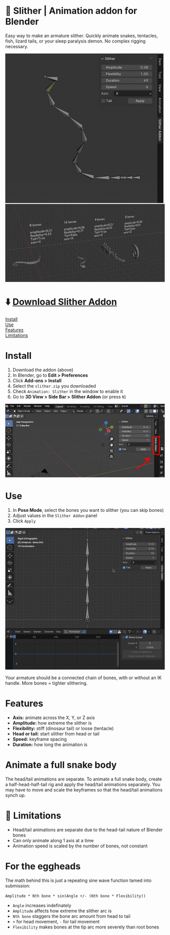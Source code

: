 # 🐍 Slither | Animation addon for Blender

Easy way to make an armature slither. Quickly animate snakes, tentacles, fish, lizard tails, or your sleep paralysis demon. No complex rigging necessary. 

![](demo1.gif)
![](demo2.gif)

# ⬇️ [Download Slither Addon](https://github.com/AshleyEM/slither-addon/archive/refs/tags/v1.0.0.zip)

[Install](#Install)<br>
[Use](#Use)<br>
[Features](#Features)<br>
[Limitations](#Limitations)<br>

# Install
1. Download the addon (above)
2. In Blender, go to **Edit > Preferences** 
3. Click **Add-ons > Install**
4. Select the `slither.zip` you downloaded
5. Check `Animation: Slither` in the window to enable it 
6. Go to **3D View > Side Bar > Slither Addon** (or press `N`)


![](where_addon.png)


# Use
1. In **Pose Mode**, select the bones you want to slither (you can skip bones)
2. Adjust values in the `Slither Addon` panel
3. Click `Apply`

![](use.gif)

Your armature should be a connected chain of bones, with or without an IK handle. More bones = tighter slithering.


# Features

* **Axis:** animate across the X, Y, or Z axis
* **Amplitude:** how extreme the slither is
* **Flexibility:** stiff (dinosaur tail) or loose (tentacle)
* **Head or tail:** start slither from head or tail
* **Speed:** keyframe spacing
* **Duration:** how long the animation is


# Animate a full snake body

The head/tail animations are separate. To animate a full snake body, create a half-head-half-tail rig and apply the head/tail animations separately. You may have to move and scale the keyframes so that the head/tail animations synch up.


# 🥀 Limitations
* Head/tail animations are separate due to the head-tail nature of Blender bones
* Can only animate along 1 axis at a time
* Animation speed is scaled by the number of bones, not constant


# For the eggheads

The math behind this is just a repeating sine wave function tamed into submission: 

`Amplitude * Nth bone * sin(Angle +/- (Nth bone * Flexibility))`

* `Angle` increases indefinately<br>
* `Amplitude` affects how extreme the slither arc is
* `Nth bone` staggers the bone arc amount from head to tail<br>
* `+` for head movement, `-` for tail movement<br>
* `Flexibility` makes bones at the tip arc more severely than root bones
